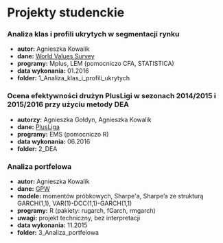 # Projekty studenckie


### Analiza klas i profili ukrytych w segmentacji rynku
* **autor:** Agnieszka Kowalik
* **dane:** [World Values Survey](http://www.worldvaluessurvey.org/wvs.jsp)
* **programy:** Mplus, LEM (pomocniczo CFA, STATISTICA)
* **data wykonania:** 01.2016
* **folder:** 1_Analiza_klas_i_profili_ukrytych


### Ocena efektywności drużyn PlusLigi w sezonach 2014/2015 i 2015/2016 przy użyciu metody DEA
* **autorzy:** Agnieszka Gołdyn, Agnieszka Kowalik
* **dane:** [PlusLiga](http://www.plusliga.pl/)
* **programy:** EMS (pomocniczo R)
* **data wykonania:** 06.2016
* **folder:** 2_DEA


### Analiza portfelowa
* **autor:** Agnieszka Kowalik
* **dane:** [GPW](https://www.gpw.pl/)
* **modele:** momentów próbkowych, Sharpe'a, Sharpe’a ze strukturą GARCH(1,1), VAR(1)-DCC(1,1)-GARCH(1,1)
* **programy:** R (pakiety: rugarch, fGarch, rmgarch)
* **uwagi:** projekt techniczny, bez interpretacji
* **data wykonania:** 11.2015
* **folder:** 3_Analiza_portfelowa



